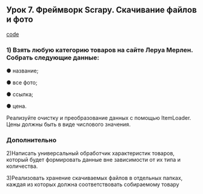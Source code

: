 ## Урок 7. Фреймворк Scrapy. Скачивание файлов и фото

[code]()

### 1) Взять любую категорию товаров на сайте Леруа Мерлен. Собрать следующие данные:

● название;

● все фото;

● ссылка;

● цена.

Реализуйте очистку и преобразование данных с помощью ItemLoader. Цены должны быть в виде числового значения.

### Дополнительно

2)Написать универсальный обработчик характеристик товаров, который будет формировать данные вне зависимости от их типа и количества.

3)Реализовать хранение скачиваемых файлов в отдельных папках, каждая из которых должна соответствовать собираемому товару

